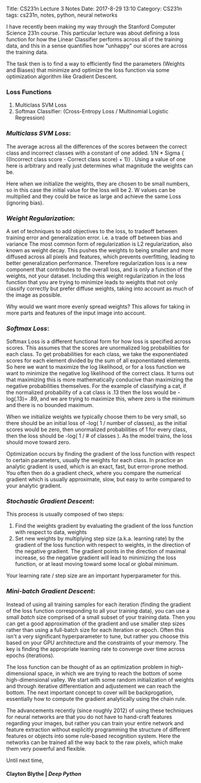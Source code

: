 Title: CS231n Lecture 3 Notes
Date: 2017-8-29 13:10
Category: CS231n
tags: cs231n, notes, python, neural networks


I have recently been making my way through the Stanford Computer Science 231n course. This particular lecture
was about defining a loss function for how the Linear Classifier performs across all of the training data,
and this in a sense quantifies how "unhappy" our scores are across the training data.

The task then is to find a way to efficiently find the parameters (Weights and Biases) that minimize and optimize the loss function via some optimization algorithm like Gradient Descent.

### Loss Functions
1. Multiclass SVM Loss
2. Softmax Classifier: (Cross-Entropy Loss / Multinomial Logistic Regression)


### *Multiclass SVM Loss*:

 The average across all the differences of the scores between the correct class and incorrect classes with a constant of one added. 1/N * Sigma { ((Incorrect class score  - Correct class score) + 1)} . Using a value of one here is
arbitrary and really just determines what magnitude the weights can be.

Here when we initialize the weights, they are chosen to be small numbers, so in this case the initial value for the loss will be 2. W values can be multiplied and they could be twice as large and achieve the same Loss (ignoring bias).

### *Weight Regularization*:

 A set of techniques to add objectives to the loss, to tradeoff between training error and generalization error. i.e. a trade off between bias and variance 
The most common form of regularization is L2 regularization, also known as weight decay. This pushes the weights to being smaller and more diffused across all pixels and features, which prevents overfitting, leading to better generalization performance.
Therefore regularization loss is a new component that contributes to the overall loss, and is only a function of the weights, not your dataset.
Including this weight regularization in the loss function that you are trying to minimize leads to weights that not only classify correctly but prefer diffuse weights, taking into account as much of the image as possible.

Why would we want more evenly spread weights? This allows for taking in more parts and features of the input image into account.

### *Softmax Loss*:
Softmax Loss is a different functional form for how loss is specified across scores. This assumes that the scores are unormalized log probabilities for each class. To get probabilities for each class,
we take the exponentiated scores for each element divided by the sum of all exponentiated elements. So here we want to maximize the log likelihood, or for a loss function we want to
minimize the negative log likelihood of the correct class. It turns out that maximizing this is more mathematically conducive than maximizing the negative probabilities themselves.
For the example of classifying a cat, if the normalized probability of a cat class is .13 then the loss would be -log(.13)= .89, and we are trying to maximize this, where zero is the minimum and there is no bounded maximum.

When we initialize weights we typically choose them to be very small, so there should be an initial loss of -log( 1 / number of classes), as the initial scores would be zero, then unormalized probabilities of 1 for every class, then
the loss should be -log( 1 / # of classes ). As the model trains, the loss should move toward zero.

Optimization occurs by finding the gradient of the loss function with respect to certain parameters, usually the weights for each class. In practice an analytic gradient is used, which is an exact, fast, but error-prone method.
You often then do a gradient check, where you compare the numerical gradient which is usually approximate, slow, but easy to write compared to your analytic gradient.

### *Stochastic Gradient Descent*:
This process is usually composed of two steps:
  1. Find the weights gradient by evaluating the gradient of the loss function with respect to data, weights
  2. Set new weights by multiplying step size (a.k.a. learning rate) by the gradient of the loss function with respect to weights, in the direction of the negative gradient. The gradient points in the direction of maximal increase, so the negative gradient will lead to minimizing the loss function, or at least moving toward some local or global minimum.

Your learning rate / step size are an important hyperparameter for this.

### *Mini-batch Gradient Descent*:
Instead of using all training samples for each iteration (finding the gradient of the loss function corresponding to all your training data), you can use a small *batch* size comprised of a small subset of your training data. Then you can get a good approximation of the gradient and use smaller step sizes rather than using a full-batch size for each iteration or epoch.
Often this isn't a very significant hyperparameter to tune, but rather you choose this based on your GPU architecture and the constraints of your memory.
The key is finding the appropriate learning rate to converge over time across epochs (iterations).

The loss function can be thought of as an optimization problem in high-dimensional space, in which we are trying to reach the bottom of some high-dimensional valley. We start with some random initialization of weights and through iterative differentiation and adjustement we can reach the bottom. The next important concept to cover will be backprogation, essentially how to compute the gradient analytically using the chain rule. 


The advancements recently (since roughly 2012) of using these techniques for neural networks are that you do not have to hand-craft features regarding your images, but rather you can train your entire network and feature
extraction without explicitly programming the structure of different features or objects into some rule-based recognition system. Here the networks can be trained all the way back to the raw pixels, which make them very powerful and flexible.


Until next time,
#### Clayton Blythe | *Deep Python*
